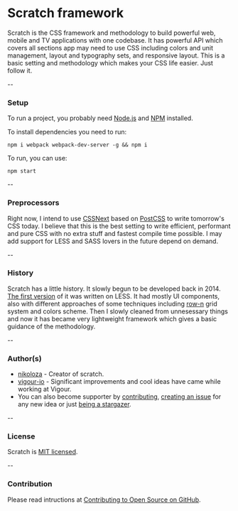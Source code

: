 # Scratch framework
Scratch is the CSS framework and methodology to build powerful web, mobile and TV applications with one codebase. It has powerful API which covers all sections app may need to use CSS including colors and unit management, layout and typography sets, and responsive layout. This is a basic setting and methodology which makes your CSS life easier. Just follow it.

--

### Setup
To run a project, you probably need [Node.js](https://nodejs.org/en/download/) and [NPM](https://docs.npmjs.com/cli/install) installed.

To install dependencies you need to run:

    npm i webpack webpack-dev-server -g && npm i

To run, you can use:

    npm start

--

### Preprocessors
Right now, I intend to use [CSSNext](http://cssnext.io/) based on [PostCSS](http://postcss.org/) to write tomorrow's CSS today. I believe that this is the best setting to write efficient, performant and pure CSS with no extra stuff and fastest compile time possible. I may add support for LESS and SASS lovers in the future depend on demand.

--

### History
Scratch has a little history. It slowly begun to be developed back in 2014. [The first version](https://github.com/nikoloza/scratch) of it was written on LESS. It had mostly UI components, also with different approaches of some techniques including [row-n](https://github.com/nikoloza/row-n-grid) grid system and colors scheme. Then I slowly cleaned from unnesessary things and now it has became very lightweight framework which gives a basic guidance of the methodology.

--

### Author(s)
- [nikoloza](https://github.com/nikoloza) - Creator of scratch.
- [vigour-io](https://github.com/vigour-io) - Significant improvements and cool ideas have came while working at Vigour.
- You can also become supporter by [contributing](#contribution), [creating an issue](https://github.com/scratch-css/scratch/issues) for any new idea or just [being a stargazer](https://github.com/scratch-css/scratch/stargazers).

--

### License
Scratch is [MIT licensed](LICENSE).

--

### Contribution
Please read intructions at [Contributing to Open Source on GitHub](https://guides.github.com/activities/contributing-to-open-source/).
